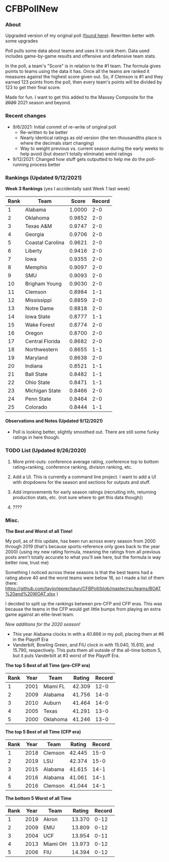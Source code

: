 # CFBPollNew

### About

Upgraded version of my original poll ([found here](https://github.com/taylorleprechaun/CFBPoll)).  Rewritten better with some upgrades

Poll pulls some data about teams and uses it to rank them.  Data used includes game-by-game results and offensive and defensive team stats.

In the poll, a team's "Score" is in relation to the #1 team.  The formula gives points to teams using the data it has.  Once all the teams are ranked it measures against the highest score given out.  So, if Clemson is #1 and they earned 123 points from the poll, then every team's points will be divided by 123 to get their final score.

Made for fun.  I want to get this added to the Massey Composite for the ~~2020~~ 2021 season and beyond.  

### Recent changes

* 9/6/2021: Initial commit of re-write of original poll
	* Re-written to be better
	* Nearly identical ratings as old version (the ten-thousandths place is where the decimals start changing)
	* Way to weight previous vs. current season during the early weeks to help avoid (but doesn't totally eliminate) weird ratings
* 9/12/2021: Changed how stuff gets outputted to help me do the poll-running process better

### Rankings (Updated 9/12/2021)

**Week 3 Rankings** (yes I accidentally said Week 1 last week)

Rank | Team | Score | Record
---|---|---|---
1 | Alabama | 1.0000 | 2-0
2 | Oklahoma | 0.9852 | 2-0
3 | Texas A&M | 0.9747 | 2-0
4 | Georgia | 0.9706 | 2-0
5 | Coastal Carolina | 0.9621 | 2-0
6 | Liberty | 0.9416 | 2-0
7 | Iowa | 0.9355 | 2-0
8 | Memphis | 0.9097 | 2-0
9 | SMU | 0.9093 | 2-0
10 | Brigham Young | 0.9030 | 2-0
11 | Clemson | 0.8984 | 1-1
12 | Mississippi | 0.8859 | 2-0
13 | Notre Dame | 0.8818 | 2-0
14 | Iowa State | 0.8777 | 1-1
15 | Wake Forest | 0.8774 | 2-0
16 | Oregon | 0.8700 | 2-0
17 | Central Florida | 0.8682 | 2-0
18 | Northwestern | 0.8655 | 1-1
19 | Maryland | 0.8638 | 2-0
20 | Indiana | 0.8521 | 1-1
21 | Ball State | 0.8482 | 1-1
22 | Ohio State | 0.8471 | 1-1
23 | Michigan State | 0.8466 | 2-0
24 | Penn State | 0.8464 | 2-0
25 | Colorado | 0.8444 | 1-1

#### Observations and Notes (Updated 9/12/2021)

* Poll is looking better, slightly smoothed out.  There are still some funky ratings in here though.

### TODO List (Updated 9/26/2020)

1. More print-outs: conference average rating, conference top to bottom rating+ranking, conference ranking, division ranking, etc.

2. Add a UI.  This is currently a command line project.  I want to add a UI with dropdowns for the season and sections for outputs and stuff.
	
3. Add improvements for early season ratings (recruiting info, returning production stats, etc. (not sure where to get this data though))

4. ????

### Misc.

**The Best and Worst of all Time!**

My poll, as of this update, has been run across every season from 2000 through 2019 (that's because sports-reference only goes back to the year 2000) (using my new rating formula, meaning the ratings from all previous posts aren't totally accurate to what you'll see here, but the formula is way better now, trust me)

Something I noticed across these seasons is that the best teams had a rating above 40 and the worst teams were below 16, so I made a list of them (here: https://github.com/taylorleprechaun/CFBPoll/blob/master/rsc/teams/BOAT%20and%20WOAT.xlsx )

I decided to split up the rankings between pre-CFP and CFP eras.  This was because the teams in the CFP would get little bumps from playing an extra game against an elite-level team.

*New additions for the 2020 season!*

* This year Alabama clocks in with a 40.866 in my poll, placing them at #6 in the Playoff Era
* Vanderbilt, Bowling Green, and FIU clock in with 15.040, 15.610, and 15.790, respectively.  This puts them all outside of the all-time bottom 5, but it puts Vanderbilt at #3 worst of the Playoff Era.

**The top 5 Best of all Time (pre-CFP era)**

Rank | Year | Team | Rating | Record
---|---|---|---|---
1 | 2001 | Miami FL | 42.309 | 12-0
2 | 2009 | Alabama | 41.756 | 14-0
3 | 2010 | Auburn | 41.464 | 14-0
4 | 2005 | Texas | 41.291 | 13-0
5 | 2000 | Oklahoma | 41.246 | 13-0

**The top 5 Best of all Time (CFP era)**

Rank | Year | Team | Rating | Record
---|---|---|---|---
1 | 2018 | Clemson | 42.445 | 15-0
2 | 2019 | LSU | 42.374 | 15-0
3 | 2015 | Alabama | 41.615 | 14-1
4 | 2016 | Alabama | 41.061 | 14-1
5 | 2016 | Clemson | 41.044 | 14-1

**The bottom 5 Worst of all Time**

Rank | Year | Team | Rating | Record
---|---|---|---|---
1 | 2019 | Akron | 13.370 | 0-12
2 | 2009 | EMU | 13.809 | 0-12
3 | 2004 | UCF | 13.954 | 0-11
4 | 2013 | Miami OH | 13.973 | 0-12
5 | 2006 | FIU | 14.394 | 0-12